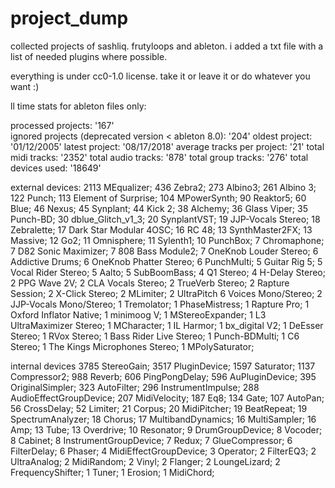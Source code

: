 # project_dump
collected projects of sashliq. frutyloops and ableton. i added a txt file with a list of needed plugins where possible.

everything is under cc0-1.0 license. take it or leave it or do 
whatever you want :)


ll time stats for ableton files only:


processed projects: '167'<br>
ignored projects (deprecated version < ableton 8.0): '204'
oldest project: '01/12/2005'
latest project: '08/17/2018'
average tracks per project: '21'
total midi tracks: '2352'
total audio tracks: '878'
total group tracks: '276'
total devices used: '18649'


external devices:
2113 MEqualizer; 436 Zebra2; 273 Albino3; 261 Albino 3; 122 Punch; 113 Element of Surprise; 104 MPowerSynth; 90 Reaktor5; 60 Blue; 46 Nexus; 45 Synplant; 44 Kick 2; 38 Alchemy; 36 Glass Viper; 35 Punch-BD; 30 dblue_Glitch_v1_3; 20 SynplantVST; 19 JJP-Vocals Stereo; 18 Zebralette; 17 Dark Star Modular 4OSC; 16 RC 48; 13 SynthMaster2FX; 13 Massive; 12 Go2; 11 Omnisphere; 11 Sylenth1; 10 PunchBox; 7 Chromaphone; 7 D82 Sonic Maximizer; 7 808 Bass Module2; 7 OneKnob Louder Stereo; 6 Addictive Drums; 6 OneKnob Phatter Stereo; 6 PunchMulti; 5 Guitar Rig 5; 5 Vocal Rider Stereo; 5 Aalto; 5 SubBoomBass; 4 Q1 Stereo; 4 H-Delay Stereo; 2 PPG Wave 2V; 2 CLA Vocals Stereo; 2 TrueVerb Stereo; 2 Rapture Session; 2 X-Click Stereo; 2 MLimiter; 2 UltraPitch 6 Voices Mono/Stereo; 2 JJP-Vocals Mono/Stereo; 1 Tremolator; 1 PhaseMistress; 1 Rapture Pro; 1 Oxford Inflator Native; 1 minimoog V; 1 MStereoExpander; 1 L3 UltraMaximizer Stereo; 1 MCharacter; 1 IL Harmor; 1 bx_digital V2; 1 DeEsser Stereo; 1 RVox Stereo; 1 Bass Rider Live Stereo; 1 Punch-BDMulti; 1 C6 Stereo; 1 The Kings Microphones Stereo; 1 MPolySaturator; 

internal devices
3785 StereoGain; 3517 PluginDevice; 1597 Saturator; 1137 Compressor2; 988 Reverb; 606 PingPongDelay; 596 AuPluginDevice; 395 OriginalSimpler; 323 AutoFilter; 296 InstrumentImpulse; 288 AudioEffectGroupDevice; 207 MidiVelocity; 187 Eq8; 134 Gate; 107 AutoPan; 56 CrossDelay; 52 Limiter; 21 Corpus; 20 MidiPitcher; 19 BeatRepeat; 19 SpectrumAnalyzer; 18 Chorus; 17 MultibandDynamics; 16 MultiSampler; 16 Amp; 13 Tube; 13 Overdrive; 10 Resonator; 9 DrumGroupDevice; 8 Vocoder; 8 Cabinet; 8 InstrumentGroupDevice; 7 Redux; 7 GlueCompressor; 6 FilterDelay; 6 Phaser; 4 MidiEffectGroupDevice; 3 Operator; 2 FilterEQ3; 2 UltraAnalog; 2 MidiRandom; 2 Vinyl; 2 Flanger; 2 LoungeLizard; 2 FrequencyShifter; 1 Tuner; 1 Erosion; 1 MidiChord; 
